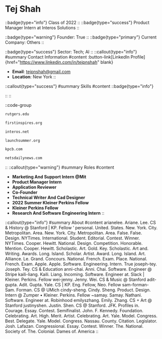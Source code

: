 # Tej Shah
::badge{type="info"}
Class of 2022
::
::badge{type="success"}
Product Manager Intern at Interos Solutions
::

::badge{type="warning"}
Founder: True
::
::badge{type="primary"}
Current Company: Others
::

::badge{type="success"}
Sector: Tech; AI
::
::callout{type="info"}
#summary
Contact Information
#content
:button-link[LinkedIn Profile]{href="https://www.linkedin.com/in/tejpnshah" blank}
- **Email**: tejpnshah@gmail.com
- **Location**: New York
::

::callout{type="success"}
#summary
Skills
#content
::badge{type="info"}

::
::

::code-group
```bash [Rutgers University]
rutgers.edu
```
```bash [FIRST]
firstinspires.org
```
```bash [Interos Solutions]
interos.net
```
```bash [MIT Launch]
launchsummer.org
```
```bash [Kleiner Perkins Caufield & Byers]
kpcb.com
```
```bash [Nets Daily News]
netsdailynews.com
```
::
::callout{type="warning"}
#summary
Roles
#content
- **Marketing And Support Intern @Mit**
- **Product Manager Intern**
- **Application Reviewer**
- **Co-Founder**
- **Technical Writer And Cad Designer**
- **2022 Summer Kleiner Perkins Fellow**
- **Kleiner Perkins Fellow**
- **Research And Software Engineering Intern**
::

::callout{type="info"}
#summary
About
#content
arianelee. Ariane. Lee. CS & History @ Stanford | KP. Fellow ‘ personal. United. States. New. York. City. Metropolitan. Area. New. York. City. Metropolitan. Area. False. False. Design. NYTimes. International. Student. Editorial. Contest. Winner. NYTimes. Cooper. Hewitt. National. Design. Competition. Honorable. Mention. Cooper. Hewitt. Scholastic. Art. Gold. Key. Scholastic. Art and. Writing. Awards. Long. Island. Scholar. Artist. Award. Long. Island. Art. Alliance. Le. Grand. Concours. National. French. Exam. Place. National. French. Exam. Apple. Apple. Software. Engineering. Intern. True joseph-tey. Joseph. Tey. CS & Education anni-chai. Anni. Chai. Software. Engineer @ Stripe kaili-liang. Kaili. Liang. Incoming. Software. Engineer at. Slack | Kleiner. Perkins. Fellow wei-jenny. Jenny. Wei. CS & Music @ Stanford adit-gupta. Adit. Gupta. Yale. CS | KP. Eng. Fellow, Neo. Fellow sam-forman- Sam. Forman. CS @ UMich cindy-sheng. Cindy. Sheng. Product. Design. Intern @ Zumper • Kleiner. Perkins. Fellow ~samay. Samay. Nathani. Software. Engineer at. Robinhood emilyszhang. Emily. Zhang. CS + Art @ Stanford justinyshen. Justin. Shen. CS @ Stanford. JFK. Profiles in. Courage. Essay. Contest. Semifinalist. John. F. Kennedy. Foundation. Celebrating. Art. High. Merit. Artist. Celebrating. Art. Yale. Model. Congress. Best. Delegate. Yale. Model. Congress. Nassau. County. Citation. Legislator. Josh. Lafazan. Congressional. Essay. Contest. Winner. The. National. Society of. The. Colonial. Dames of. America
::
